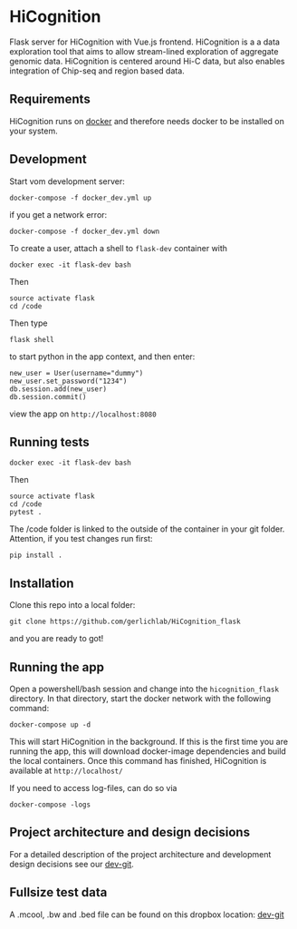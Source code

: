 # HiCognition

Flask server for HiCognition with Vue.js frontend. HiCognition is a a data exploration tool that aims to allow stream-lined exploration of aggregate genomic data. HiCognition is centered around Hi-C data, but also enables integration of Chip-seq and region based data.

## Requirements

HiCognition runs on [docker](https://www.docker.com/) and therefore needs docker to be installed on your system.

## Development
Start vom development server:
```
docker-compose -f docker_dev.yml up
```
if you get a network error:
```
docker-compose -f docker_dev.yml down
```

To create a user,
attach a shell to ```flask-dev``` container with
```
docker exec -it flask-dev bash
```
Then

```
source activate flask
cd /code
```

Then type

```
flask shell
``` 

to start python in the app context, and then enter:

``` 
new_user = User(username="dummy")
new_user.set_password("1234")
db.session.add(new_user)
db.session.commit()
```

view the app on ```http://localhost:8080```

## Running tests

```
docker exec -it flask-dev bash
```
Then

```
source activate flask
cd /code
pytest .
```
The /code folder is linked to the outside of the container in your git folder.
Attention, if you test changes run first:
```
pip install .
```

## Installation

Clone this repo into a local folder:

```
git clone https://github.com/gerlichlab/HiCognition_flask
```

and you are ready to got!

## Running the app

Open a powershell/bash session and change into the `hicognition_flask` directory.
In that directory, start the docker network with the following command:

```
docker-compose up -d
```

This will start HiCognition in the background. If this is the first time you are running the app, this will download docker-image dependencies and build the local containers. Once this command has finished, HiCognition is available at `http://localhost/`

If you need to access log-files, can do so via 
```
docker-compose -logs
```

## Project architecture and design decisions

For a detailed description of the project architecture and development design decisions see our [dev-git](https://github.com/gerlichlab/HiCognition_devgit).

## Fullsize test data
A .mcool, .bw and .bed file can be found on this dropbox location:
[dev-git](https://www.dropbox.com/sh/czlbr69tjdgo45r/AACloms-wrEbxFqQHbQFMY7va?dl=0)
